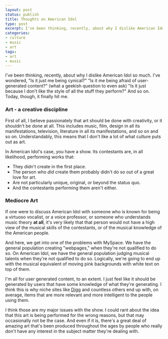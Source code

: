 ```yaml
---
layout: post
status: publish
title: Thoughts on American Idol
type: post
excerpt: I've been thinking, recently, about why I dislike American Idol so much. I've wondered, "Is it just me being cynical?" "Is it me being afraid of user-generated content?" (what a geekish question to even ask) "Is it just because I don't like the style of all the stuff they perform?" And so on. Today, though, it finally hit me.
categories:
- culture
- music
- art
tags:
- art
- music
---
```

I've been thinking, recently, about why I dislike American Idol so much. I've wondered, "Is it just me being cynical?" "Is it me being afraid of user-generated content?" (what a geekish question to even ask) "Is it just because I don't like the style of all the stuff they perform?" And so on. Today, though, it finally hit me.
<h3>Art - a creative discipline</h3>
First of all, I believe passionately that art should be done with creativity, or it shouldn't be done at all. This includes music, film, design in all its manifestations, television, literature in all its manifestations, and so on and so on. Understandably, this means that I don't like a lot of what culture puts out as art.

In American Idol's case, you have a show. Its contestants are, in all likelihood, performing works that:
<ul>
	<li>They didn't create in the first place.</li>
	<li>The person who <em>did</em> create them probably didn't do so out of a great love for art.</li>
	<li>Are not particularly unique, original, or beyond the status quo.</li>
	<li>And the contestants performing them aren't either.</li>
</ul>
<h3>Mediocre Art</h3>
If one were to discuss American Idol with someone who is known for being a virtuoso vocalist, or a voice professor, or someone who understands music theory <strong>at all</strong>, it's very likely that that person would not have a high view of the musical skills of the contestants, or of the musical knowledge of the American people.

And here, we get into one of the problems with MySpace. We have the general population creating "webpages," when they're not qualified to do so. On American Idol, we have the general population judging musical talents when they're not qualified to do so. Logically, we're going to end up with the musical equivalent of moving pink backgrounds with white text on top of them.

I'm all for user generated content, to an extent. I just feel like it should be generated by users that have some knowledge of what they're generating. I think this is why niche sites like <a href="http://www.digg.com/">Digg</a> and countless others end up with, on average, items that are more relevant and more intelligent to the people using them.

I think those are my major issues with the show. I could rant about the idea that this art is being performed for the wrong reasons, but that may occasionally not be the case. And even if it is, there's a great deal of amazing art that's been produced throughout the ages by people who really don't have any interest in the subject matter they're dealing with.
